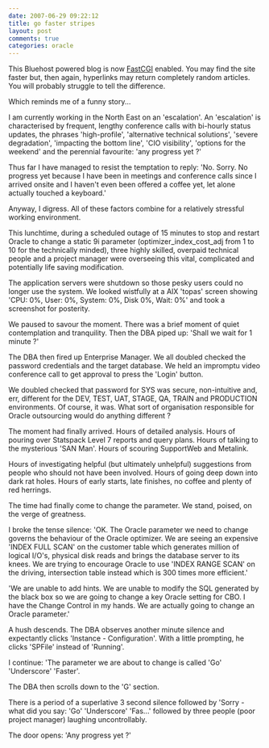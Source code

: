 ```yaml
---
date: 2007-06-29 09:22:12
title: go faster stripes
layout: post
comments: true
categories: oracle
---
```

This Bluehost powered blog is now
[FastCGI](http://helpdesk.bluehost.com/kb/index.php?x=&mod_id=2&root=50&id=461)
enabled. You may find the site faster but, then again, hyperlinks may
return completely random articles. You will probably struggle to tell
the difference.

Which reminds me of a funny story...

I am currently working in the North East on an 'escalation'. An
'escalation' is characterised by frequent, lengthy conference calls with
bi-hourly status updates, the phrases 'high-profile', 'alternative
technical solutions', 'severe degradation', 'impacting the bottom line',
'CIO visibility', 'options for the weekend' and the perennial favourite:
'any progress yet ?'

Thus far I have managed to resist the temptation to reply: 'No. Sorry.
No progress yet because I have been in meetings and conference calls
since I arrived onsite and I haven't even been offered a coffee yet, let
alone actually touched a keyboard.'

Anyway, I digress. All of these factors combine for a relatively
stressful working environment.

This lunchtime, during a scheduled outage of 15 minutes to stop and
restart Oracle to change a static 9i parameter
(optimizer\_index\_cost\_adj from 1 to 10 for the technically minded),
three highly skilled, overpaid technical people and a project manager
were overseeing this vital, complicated and potentially life saving
modification.

The application servers were shutdown so those pesky users could no
longer use the system. We looked wistfully at a AIX 'topas' screen
showing 'CPU: 0%, User: 0%, System: 0%, Disk 0%, Wait: 0%' and took a
screenshot for posterity.

We paused to savour the moment. There was a brief moment of quiet
contemplation and tranquility. Then the DBA piped up: 'Shall we wait for
1 minute ?'

The DBA then fired up Enterprise Manager. We all doubled checked the
password credentials and the target database. We held an impromptu video
conference call to get approval to press the 'Login' button.

We doubled checked that password for SYS was secure, non-intuitive and,
err, different for the DEV, TEST, UAT, STAGE, QA, TRAIN and PRODUCTION
environments. Of course, it was. What sort of organisation responsible
for Oracle outsourcing would do anything different ?

The moment had finally arrived. Hours of detailed analysis. Hours of
pouring over Statspack Level 7 reports and query plans. Hours of talking
to the mysterious 'SAN Man'. Hours of scouring SupportWeb and Metalink.

Hours of investigating helpful (but ultimately unhelpful) suggestions
from people who should not have been involved. Hours of going deep down
into dark rat holes. Hours of early starts, late finishes, no coffee and
plenty of red herrings.

The time had finally come to change the parameter. We stand, poised, on
the verge of greatness.

I broke the tense silence: 'OK. The Oracle parameter we need to change
governs the behaviour of the Oracle optimizer. We are seeing an
expensive 'INDEX FULL SCAN' on the customer table which generates
million of logical I/O's, physical disk reads and brings the database
server to its knees. We are trying to encourage Oracle to use 'INDEX
RANGE SCAN' on the driving, intersection table instead which is 300
times more efficient.'

'We are unable to add hints. We are unable to modify the SQL generated
by the black box so we are going to change a key Oracle setting for CBO.
I have the Change Control in my hands. We are actually going to change
an Oracle parameter.'

A hush descends. The DBA observes another minute silence and expectantly
clicks 'Instance - Configuration'. With a little prompting, he clicks
'SPFile' instead of 'Running'.

I continue: 'The parameter we are about to change is called 'Go'
'Underscore' 'Faster'.

The DBA then scrolls down to the 'G' section.

There is a period of a superlative 3 second silence followed by 'Sorry -
what did you say: 'Go' 'Underscore' 'Fas...' followed by three people
(poor project manager) laughing uncontrollably.

The door opens: 'Any progress yet ?'
